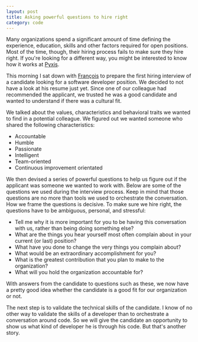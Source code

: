 ```yaml
---
layout: post
title: Asking powerful questions to hire right
category: code
---
```


Many organizations spend a significant amount of time defining the experience, education, skills and other factors required for open positions. Most of the time, though, their hiring process fails to make sure they hire right. If you're looking for a different way, you might be interested to know how it works at [Pyxis](http://www.pyxis-tech.com).

This morning I sat down with [François](http://www.pyxis-tech.com/en/lequipe/#fbeauregard) to prepare the first hiring interview of a candidate looking for a software developer position. We decided to not have a look at his resume just yet. Since one of our colleague had recommended the applicant, we trusted he was a good candidate and wanted to understand if there was a cultural fit.

We talked about the values, characteristics and behavioral traits we wanted to find in a potential colleague. We figured out we wanted someone who shared the following characteristics:

* Accountable
* Humble
* Passionate
* Intelligent
* Team-oriented
* Continuous improvement orientated

We then devised a series of powerful questions to help us figure out if the applicant was someone we wanted to work with. Below are some of the questions we used during the interview process. Keep in mind that those questions are no more than tools we used to orchestrate the conversation. How we frame the questions is decisive. To make sure we hire right, the questions have to be ambiguous, personal, and stressful:

* Tell me why it is more important for you to be having this conversation with us, rather than being doing something else?
* What are the things you hear yourself most often complain about in your current (or last) position?
* What have you done to change the very things you complain about? 
* What would be an extraordinary accomplishment for you?
* What is the greatest contribution that you plan to make to the organization?
* What will you hold the organization accountable for?

With answers from the candidate to questions such as these, we now have a pretty good idea whether the candidate is a good fit for our organization or not. 

The next step is to validate the technical skills of the candidate. I know of no other way to validate the skills of a developer than to orchestrate a conversation around code. So we will give the candidate an opportunity to show us what kind of developer he is through his code. But that's another story.